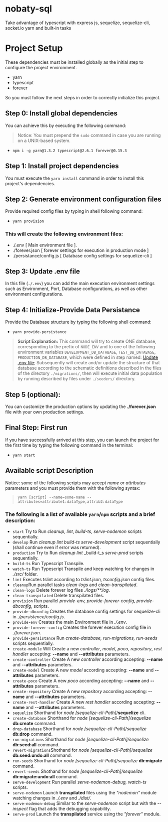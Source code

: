 # nobaty-sql
Take advantage of typescript with express js, sequelize, sequelize-cli, socket.io yarn and built-in tasks

# Project Setup
These dependencies must be installed globally as the initial step to configure the project environment.
* yarn
* typescript
* forever

So you must follow the next steps in order to correctly initialize this project.

## Step 0: Install global dependencies
You can achieve this by executing the following command:
> Notice: You must prepend the `sudo` command in case you are running on a UNIX-based system.
* `npm i -g yarn@1.3.2 typescript@2.6.1 forever@0.15.3`

## Step 1: Install project dependencies
You must execute the `yarn install` command in order to install this project's dependencies.

## Step 2: Generate environment configuration files
Provide required config files by typing in shell following command:
* `yarn provision`
### This will create the following environment files:
* ./.env [ Main environment file ].
* ./forever.json [ forever settings for execution in production mode ]
* ./persistance/config.js [ Database config settings for sequelize-cli ]

## Step 3: Update .env file
In this file (`./.env`) you can add the main execution environment settings such as Environment, Port, Database configurations, as well as other environment configurations.

## Step 4: Initialize-Provide Data Persistance
Provide the Database structure by typing the following shell command:
* `yarn provide-persistance`

> **Script Explanation:**
This command will try to create ONE database, corresponding to the prefix of `NODE_ENV` and to one of the following environment variables `DEVELOPMENT_DB_DATABASE`, `TEST_DB_DATABASE`, `PRODUCTION_DB_DATABASE`, which were defined in step named: [Update .env file](#step-3-update-env-file); Subsequently will create and/or update the structure of that database according to the schematic definitions described in the files of the directory `./migrations/`, then will execute initial data population by running described by files under `./seeders/` directory.

## Step 5 (optional):
You can customize the production options by updating the **./forever.json** file with your own production settings.

## Final Step: First run
If you have successfully arrived at this step, you can launch the project for the first time by typing the following command in the terminal:

* `yarn start`

## Available script Description
Notice: some of the following scripts may accept _name or attributes_ parameters and you must provide them with the following syntax:
> `yarn [script] --name=some-name --attributes=attribute1:dataType,attrib2:dataType`

### The following is a list of available `yarn`/`npm` scripts and a brief description:
* `start` Try to Run _cleanup_, _lint_, _build-ts_, _serve-nodemon_ scripts sequentially.
* `develop` Run _cleanup_ _lint_ _build-ts_ _serve-development_ script sequentially (shall continue even if error was returned).
* `production` Try to Run _cleanup_ _lint_ _build-t_s _serve-prod_ scripts sequentially.
* `build-ts` Run Typescript Transpile.
* `watch-ts` Run Typescript Transpile and keep watching for changes in _./src/_ folder.
* `lint` Executes tslint according to _tslint.json, tsconfig.json_ config files.
* `cleanup`Run parallel tasks _clean-logs_ and _clean-transpilated_.
* `clean-logs` Delete forever log files _./logs/**.log_.
* `clean-transpilated` Delete transpilated files.
* `provision` Run parallel _provide-env, provide-forever-config, provide-dbconfig,_ scripts.
* `provide-dbconfig` Creates the database config settings for sequelize-cli in _./persistence/config.js_.
* `provide-env` Creates the main Environment file in _./.env_.
* `provide-forever-config` Creates the forever execution config file in _./forever.json_.
* `provide-persistance` Run _create-database, run-migrations, run-seeds_ scripts sequentially.
* `create-module` Will Create a new _controller_, _model_, _poco_, _repository_, _rest handler_ accepting: **--name** and **--attributes** parameters.
* `create-controller` Create A new _controller_ according accepting: **--name** and **--attributes** parameters.
* `create-model` Create A new _model_ according accepting: **--name** and **--attributes** parameters.
* `create-poco` Create A new _poco_ according accepting: **--name** and **--attributes** parameters.
* `create-repository` Create A new _repository_ according accepting: **--name** and **--attributes** parameters.
* `create-rest-handler` Create A new _rest handler_ according accepting: **--name** and **--attributes** parameters.
* `sequelize` Shorthand for _node [sequelize-cli-Path]/_**sequelize** cli.
* `create-database` Shorthand for _node [sequelize-cli-Path]/sequelize_ **db:create** command.
* `drop-database` Shorthand for _node [sequelize-cli-Path]/sequelize_ **db:drop** command.
* `run-migrations` Shorthand for _node [sequelize-cli-Path]/sequelize_ **db:seed:all** command.
* `revert-migrations`Shothand for _node [sequelize-cli-Path]/sequelize_ **db:seed:undo:all** command.
* `run-seeds` Shorthand for _node [sequelize-cli-Path]/sequelize_ **db:migrate** command.
* `revert-seeds` Shothand for _node [sequelize-cli-Path]/sequelize_ **db:migrate:undo:all** command.
* `serve-development` Run parallel _serve-nodemon-debug, watch-ts_ scripts.
* `serve-nodemon` Launch **transpilated** files using the _"nodemon"_ module watching changes in _./.env_ and _./dist/_.
* `serve-nodemon-debug` Similar to the _serve-nodemon_ script but with the _--inspect_ flag that adds the debugging capability.
* `serve-prod` Launch the **transpilated** service using the _"forever"_ module.
